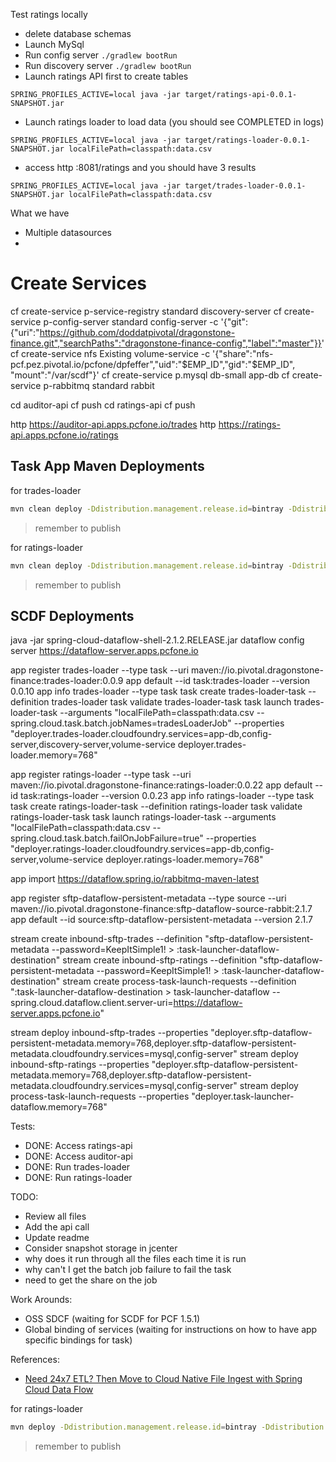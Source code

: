 Test ratings locally
- delete database schemas
- Launch MySql
- Run config server `./gradlew bootRun`
- Run discovery server `./gradlew bootRun`
- Launch ratings API first to create tables
```
SPRING_PROFILES_ACTIVE=local java -jar target/ratings-api-0.0.1-SNAPSHOT.jar
```
- Launch ratings loader to load data (you should see COMPLETED in logs)
```
SPRING_PROFILES_ACTIVE=local java -jar target/ratings-loader-0.0.1-SNAPSHOT.jar localFilePath=classpath:data.csv
```
- access http :8081/ratings and you should have 3 results
```
SPRING_PROFILES_ACTIVE=local java -jar target/trades-loader-0.0.1-SNAPSHOT.jar localFilePath=classpath:data.csv
```



What we have
- Multiple datasources
- 


# Create Services
cf create-service p-service-registry standard discovery-server 
cf create-service p-config-server standard config-server -c '{"git":{"uri":"https://github.com/doddatpivotal/dragonstone-finance.git","searchPaths":"dragonstone-finance-config","label":"master"}}'
cf create-service nfs Existing volume-service -c '{"share":"nfs-pcf.pez.pivotal.io/pcfone/dpfeffer","uid":"$EMP_ID","gid":"$EMP_ID", "mount":"/var/scdf"}'
cf create-service p.mysql db-small app-db
cf create-service p-rabbitmq standard rabbit

cd auditor-api
cf push
cd ratings-api
cf push

http https://auditor-api.apps.pcfone.io/trades
http https://ratings-api.apps.pcfone.io/ratings


## Task App Maven Deployments

for trades-loader
```bash
mvn clean deploy -Ddistribution.management.release.id=bintray -Ddistribution.management.release.url=https://api.bintray.com/maven/dpfeffer/maven-repo/trades-loader
```
> remember to publish

for ratings-loader

```bash
mvn clean deploy -Ddistribution.management.release.id=bintray -Ddistribution.management.release.url=https://api.bintray.com/maven/dpfeffer/maven-repo/ratings-loader
```
> remember to publish

## SCDF Deployments

java -jar spring-cloud-dataflow-shell-2.1.2.RELEASE.jar
dataflow config server https://dataflow-server.apps.pcfone.io

app register trades-loader --type task --uri maven://io.pivotal.dragonstone-finance:trades-loader:0.0.9
app default --id task:trades-loader --version 0.0.10
app info trades-loader --type task
task create trades-loader-task --definition trades-loader
task validate trades-loader-task
task launch trades-loader-task --arguments "localFilePath=classpath:data.csv --spring.cloud.task.batch.jobNames=tradesLoaderJob" --properties "deployer.trades-loader.cloudfoundry.services=app-db,config-server,discovery-server,volume-service deployer.trades-loader.memory=768"

app register ratings-loader --type task --uri maven://io.pivotal.dragonstone-finance:ratings-loader:0.0.22
app default --id task:ratings-loader --version 0.0.23
app info ratings-loader --type task
task create ratings-loader-task --definition ratings-loader
task validate ratings-loader-task
task launch ratings-loader-task --arguments "localFilePath=classpath:data.csv --spring.cloud.task.batch.failOnJobFailure=true" --properties "deployer.ratings-loader.cloudfoundry.services=app-db,config-server,volume-service deployer.ratings-loader.memory=768"

app import https://dataflow.spring.io/rabbitmq-maven-latest




app register sftp-dataflow-persistent-metadata --type source --uri maven://io.pivotal.dragonstone-finance:sftp-dataflow-source-rabbit:2.1.7
app default --id source:sftp-dataflow-persistent-metadata --version 2.1.7

stream create inbound-sftp-trades --definition "sftp-dataflow-persistent-metadata --password=KeepItSimple1! > :task-launcher-dataflow-destination"
stream create inbound-sftp-ratings --definition "sftp-dataflow-persistent-metadata --password=KeepItSimple1! > :task-launcher-dataflow-destination" 
stream create process-task-launch-requests --definition ":task-launcher-dataflow-destination > task-launcher-dataflow --spring.cloud.dataflow.client.server-uri=https://dataflow-server.apps.pcfone.io"

stream deploy inbound-sftp-trades --properties "deployer.sftp-dataflow-persistent-metadata.memory=768,deployer.sftp-dataflow-persistent-metadata.cloudfoundry.services=mysql,config-server"
stream deploy inbound-sftp-ratings --properties "deployer.sftp-dataflow-persistent-metadata.memory=768,deployer.sftp-dataflow-persistent-metadata.cloudfoundry.services=mysql,config-server"
stream deploy process-task-launch-requests --properties "deployer.task-launcher-dataflow.memory=768"



Tests:
- DONE: Access ratings-api
- DONE: Access auditor-api
- DONE: Run trades-loader
- DONE: Run ratings-loader

TODO:
- Review all files
- Add the api call
- Update readme
- Consider snapshot storage in jcenter
- why does it run through all the files each time it is run
- why can't I get the batch job failure to fail the task
- need to get the share on the job

Work Arounds:
- OSS SDCF (waiting for SCDF for PCF 1.5.1)
- Global binding of services (waiting for instructions on how to have app specific bindings for task)

References:
- [Need 24x7 ETL? Then Move to Cloud Native File Ingest with Spring Cloud Data Flow](https://content.pivotal.io/blog/need-24x7-etl-then-move-to-cloud-native-file-ingest-with-spring-cloud-data-flow)


for ratings-loader

```bash
mvn deploy -Ddistribution.management.release.id=bintray -Ddistribution.management.release.url=https://api.bintray.com/maven/dpfeffer/maven-repo/sftp-dataflow-source-rabbit
```
> remember to publish
